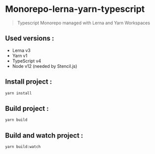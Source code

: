 # Monorepo-lerna-yarn-typescript
> Typescript Monorepo managed with Lerna and Yarn Workspaces

## Used versions :
- Lerna v3
- Yarn v1
- TypeScript v4
- Node v12 (needed by Stencil.js)

## Install project :
```bash
yarn install
```
## Build project :
```bash
yarn build
```
## Build and watch project :
```bash
yarn build:watch
```